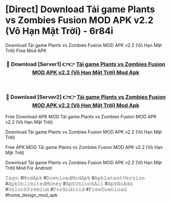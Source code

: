 # [Direct] Download Tải game Plants vs Zombies Fusion MOD APK v2.2 (Vô Hạn Mặt Trời) - 6r84i
Download Tải game Plants vs Zombies Fusion MOD APK v2.2 (Vô Hạn Mặt Trời) Free Mod APK

<div align="center">
<h3>🔴 Download [Server1] 👉👉 <a href="https://apk-comot.site?title=Tải_game_Plants_vs_Zombies_Fusion_MOD_APK_v2.2_(Vô_Hạn_Mặt_Trời)">Tải game Plants vs Zombies Fusion MOD APK v2.2 (Vô Hạn Mặt Trời) Mod Apk</a></h3><br>

<h3>🔴 Download [Server2] 👉👉 <a href="https://apk-comot.site?title=Tải_game_Plants_vs_Zombies_Fusion_MOD_APK_v2.2_(Vô_Hạn_Mặt_Trời)">Tải game Plants vs Zombies Fusion MOD APK v2.2 (Vô Hạn Mặt Trời) Mod Apk</a></h3>
</div>


Free Download APK MOD Tải game Plants vs Zombies Fusion MOD APK v2.2 (Vô Hạn Mặt Trời)

Download Tải game Plants vs Zombies Fusion MOD APK v2.2 (Vô Hạn Mặt Trời) 

Free APK MOD Tải game Plants vs Zombies Fusion MOD APK v2.2 (Vô Hạn Mặt Trời) 

Download Tải game Plants vs Zombies Fusion MOD APK v2.2 (Vô Hạn Mặt Trời) Mod For Android

𝚃𝚊𝚐𝚜: #𝙼𝚘𝚍𝙰𝚙𝚔 #𝙳𝚘𝚠𝚗𝚕𝚘𝚊𝚍𝙼𝚘𝚍𝙰𝚙𝚔 #𝙰𝚙𝚔𝙻𝚊𝚝𝚎𝚜𝚝𝚅𝚎𝚛𝚜𝚒𝚘𝚗 #𝙰𝚙𝚔𝚄𝚗𝚕𝚒𝚖𝚒𝚝𝚎𝚍𝙼𝚘𝚗𝚎𝚢 #𝙰𝚙𝚔𝚄𝚗𝚕𝚘𝚌𝚔𝙰𝚕𝚕 #𝙰𝚙𝚔𝙽𝚘𝙰𝚍𝚜 #𝚄𝚗𝚕𝚘𝚌𝚔𝙿𝚛𝚎𝚖𝚒𝚞𝚖 #𝙵𝚘𝚛𝙰𝚗𝚍𝚛𝚘𝚒𝚍 #𝙵𝚛𝚎𝚎𝙳𝚘𝚠𝚗𝚕𝚘𝚊𝚍 #home_design_mod_apk